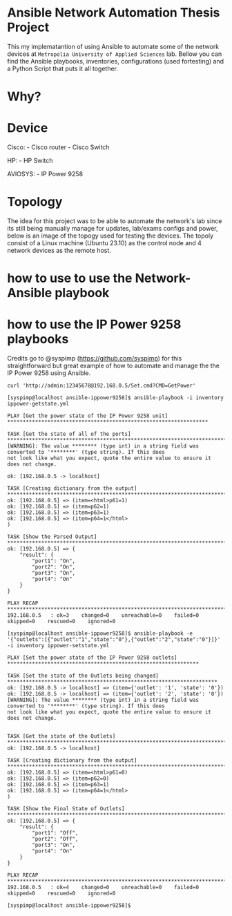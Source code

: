 # Ansible Network Automation Thesis Project

This my implematantion of using Ansible to automate some of the network devices at `Metropolia University of Applied Sciences` lab. Bellow you can find the Ansible playbooks, inventories, configurations (used fortesting) and a Python Script that puts it all together.  

# Why? 



# Device

Cisco:
    - Cisco router
    - Cisco Switch 

HP:
    - HP Switch

AVIOSYS:
    - IP Power 9258

# Topology

The idea for this project was to be able to automate the network's lab since its still being manually manage for updates, lab/exams configs and power, below is an image of the topogy used for testing the devices. The topoly consist of a Linux machine (Ubuntu 23.10) as the control node and 4 network devices as the remote host.


# how to use to use the Network-Ansible playbook







# how to use the IP Power 9258 playbooks

Credits go to @syspimp (https://github.com/syspimp) for this straightforward but great example of how to automate and manage the the IP Power 9258 using Ansible.


```shell
curl 'http://admin:12345678@192.168.0.5/Set.cmd?CMD=GetPower'
```

```shell
[syspimp@localhost ansible-ippower9258]$ ansible-playbook -i inventory ippower-getstate.yml 

PLAY [Get the power state of the IP Power 9258 unit] *****************************************************************

TASK [Get the state of all of the ports] *****************************************************************************
[WARNING]: The value ******** (type int) in a string field was converted to '********' (type string). If this does
not look like what you expect, quote the entire value to ensure it does not change.

ok: [192.168.0.5 -> localhost]

TASK [Creating dictionary from the output] ***************************************************************************
ok: [192.168.0.5] => (item=<html>p61=1)
ok: [192.168.0.5] => (item=p62=1)
ok: [192.168.0.5] => (item=p63=1)
ok: [192.168.0.5] => (item=p64=1</html>
)

TASK [Show the Parsed Output] ****************************************************************************************
ok: [192.168.0.5] => {
    "result": {
        "port1": "On",
        "port2": "On",
        "port3": "On",
        "port4": "On"
    }
}

PLAY RECAP ***********************************************************************************************************
192.168.0.5   : ok=3    changed=0    unreachable=0    failed=0    skipped=0    rescued=0    ignored=0   

```



```shell
[syspimp@localhost ansible-ippower9258]$ ansible-playbook -e '{"outlets":[{"outlet":"1","state":"0"},{"outlet":"2","state":"0"}]}' -i inventory ippower-setstate.yml 

PLAY [Set the power state of the IP Power 9258 outlets] **************************************************************

TASK [Set the state of the Outlets being changed] ********************************************************************
ok: [192.168.0.5 -> localhost] => (item={'outlet': '1', 'state': '0'})
ok: [192.168.0.5 -> localhost] => (item={'outlet': '2', 'state': '0'})
[WARNING]: The value ******** (type int) in a string field was converted to '********' (type string). If this does
not look like what you expect, quote the entire value to ensure it does not change.


TASK [Get the state of the Outlets] **********************************************************************************
ok: [192.168.0.5 -> localhost]

TASK [Creating dictionary from the output] ***************************************************************************
ok: [192.168.0.5] => (item=<html>p61=0)
ok: [192.168.0.5] => (item=p62=0)
ok: [192.168.0.5] => (item=p63=1)
ok: [192.168.0.5] => (item=p64=1</html>
)

TASK [Show the Final State of Outlets] *******************************************************************************
ok: [192.168.0.5] => {
    "result": {
        "port1": "Off",
        "port2": "Off",
        "port3": "On",
        "port4": "On"
    }
}

PLAY RECAP ***********************************************************************************************************
192.168.0.5   : ok=4    changed=0    unreachable=0    failed=0    skipped=0    rescued=0    ignored=0   

[syspimp@localhost ansible-ippower9258]$
```
